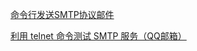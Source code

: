 [命令行发送SMTP协议邮件](https://blog.csdn.net/qq_44938451/article/details/109258209)

[利用 telnet 命令测试 SMTP 服务（QQ邮箱）](https://blog.csdn.net/cccccout/article/details/105764940)
